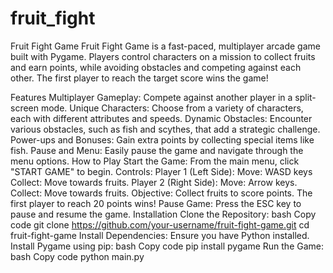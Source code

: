 # fruit_fight
Fruit Fight Game
Fruit Fight Game is a fast-paced, multiplayer arcade game built with Pygame. Players control characters on a mission to collect fruits and earn points, while avoiding obstacles and competing against each other. The first player to reach the target score wins the game!

Features
Multiplayer Gameplay: Compete against another player in a split-screen mode.
Unique Characters: Choose from a variety of characters, each with different attributes and speeds.
Dynamic Obstacles: Encounter various obstacles, such as fish and scythes, that add a strategic challenge.
Power-ups and Bonuses: Gain extra points by collecting special items like fish.
Pause and Menu: Easily pause the game and navigate through the menu options.
How to Play
Start the Game: From the main menu, click "START GAME" to begin.
Controls:
Player 1 (Left Side):
Move: WASD keys
Collect: Move towards fruits.
Player 2 (Right Side):
Move: Arrow keys.
Collect: Move towards fruits.
Objective: Collect fruits to score points. The first player to reach 20 points wins!
Pause Game: Press the ESC key to pause and resume the game.
Installation
Clone the Repository:
bash
Copy code
git clone https://github.com/your-username/fruit-fight-game.git
cd fruit-fight-game
Install Dependencies: Ensure you have Python installed. Install Pygame using pip:
bash
Copy code
pip install pygame
Run the Game:
bash
Copy code
python main.py
